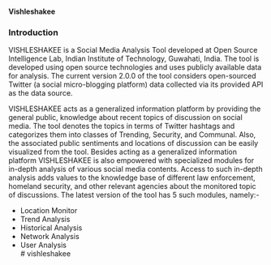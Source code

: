 <h4> Vishleshakee </h4>

<h3>Introduction</h3>
<p>VISHLESHAKEE is a Social Media Analysis Tool developed at Open Source Intelligence Lab, Indian Institute of Technology, Guwahati, India. The tool is developed using open source technologies and uses publicly available data for analysis. The current version 2.0.0 of the tool considers open-sourced Twitter (a social micro-blogging platform) data collected via its provided API as the data source.

VISHLESHAKEE acts as a generalized information platform by providing the general public, knowledge about recent topics of discussion on social media. The tool denotes the topics in terms of Twitter hashtags and categorizes them into classes of Trending, Security, and Communal. Also, the associated public sentiments and locations of discussion can be easily visualized from the tool. Besides acting as a generalized information platform VISHLESHAKEE is also empowered with specialized modules for in-depth analysis of various social media contents. Access to such in-depth analysis adds values to the knowledge base of different law enforcement, homeland security, and other relevant agencies about the monitored topic of discussions. The latest version of the tool has 5 such modules, namely:-</p>
<ul>
<li>Location Monitor</li>
<li>Trend Analysis</li>
<li>Historical Analysis</li>
<li>Network Analysis</li>
<li>User Analysis</li>
# vishleshakee
